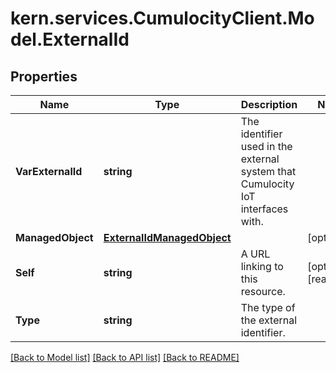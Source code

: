 # kern.services.CumulocityClient.Model.ExternalId

## Properties

Name | Type | Description | Notes
------------ | ------------- | ------------- | -------------
**VarExternalId** | **string** | The identifier used in the external system that Cumulocity IoT interfaces with. | 
**ManagedObject** | [**ExternalIdManagedObject**](ExternalIdManagedObject.md) |  | [optional] 
**Self** | **string** | A URL linking to this resource. | [optional] [readonly] 
**Type** | **string** | The type of the external identifier. | 

[[Back to Model list]](../README.md#documentation-for-models) [[Back to API list]](../README.md#documentation-for-api-endpoints) [[Back to README]](../README.md)

